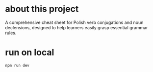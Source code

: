 # about this project

A comprehensive cheat sheet for Polish verb conjugations and noun declensions, designed to help learners easily grasp essential grammar rules.

# run on local

```bash
npm run dev
```
